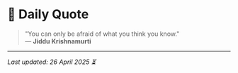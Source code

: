 # 📜 Daily Quote

> "You can only be afraid of what you think you know."  
> — **Jiddu Krishnamurti**

---

_Last updated: 26 April 2025 ⏳_
